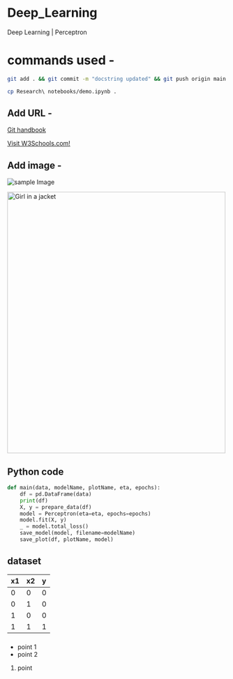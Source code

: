 # Deep_Learning
Deep Learning | Perceptron

# commands used -


```bash
git add . && git commit -m "docstring updated" && git push origin main
```

```bash
cp Research\ notebooks/demo.ipynb .
```

## Add URL -
[Git handbook](https://guides.github.com/introduction/git-handbook/)

<a href="https://www.w3schools.com">Visit W3Schools.com!</a>

## Add image -
![sample Image](plots/and.png)

<img src="plots/and.png" alt="Girl in a jacket" width="500" height="600">

## Python code

```python
def main(data, modelName, plotName, eta, epochs):
    df = pd.DataFrame(data)
    print(df)
    X, y = prepare_data(df)
    model = Perceptron(eta=eta, epochs=epochs)
    model.fit(X, y)
    _ = model.total_loss()
    save_model(model, filename=modelName)
    save_plot(df, plotName, model)
```

## dataset

x1 | x2 | y
-|-|-
0|0|0
0|1|0
1|0|0
1|1|1

###
* point 1
* point 2

1. point
